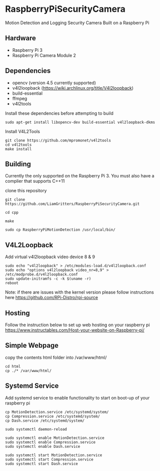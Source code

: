 # RaspberryPiSecurityCamera

Motion Detection and Logging Security Camera Built on a Raspberry Pi

## Hardware 
- Raspberry Pi 3
- Raspberry Pi Camera Module 2

## Dependencies 
- opencv (version 4.5 currently supported)
- v4l2loopback (https://wiki.archlinux.org/title/V4l2loopback)
- build-essential
- ffmpeg
- v4l2tools

Install these dependencies before attempting to build 
```
sudo apt-get install libopencv-dev build-essential v4l2loopback-dkms
```

Install V4L2Tools
```
git clone https://github.com/mpromonet/v4l2tools
cd v4l2tools
make install
```


## Building 
Currently the only supported on the Raspberry Pi 3. You must also have a complier that supports C++11

clone this repository
```
git clone https://github.com/LiamGritters/RaspberryPiSecurityCamera.git

cd cpp

make

sudo cp RaspberryPiMotionDetection /usr/local/bin/
```

## V4L2Loopback

Add virtual v4l2loopback video device 8 & 9
```
sudo echo "v4l2loopback" > /etc/modules-load.d/v4l2loopback.conf 
sudo echo "options v4l2loopback video_nr=8,9" > /etc/modprobe.d/v4l2loopback.conf
sudo update-initramfs -c -k $(uname -r)
reboot
```

Note: if there are issues with the kernel version please follow instructions here https://github.com/RPi-Distro/rpi-source

## Hosting 

Follow the instruction below to set up web hosting on your raspberry pi
https://www.instructables.com/Host-your-website-on-Raspberry-pi/

## Simple Webpage

copy the contents html folder into /var/www/html/ 
```
cd html
cp ./* /var/www/html/
```

## Systemd Service

Add systemd service to enable functionality to start on boot-up of your raspberry pi
```
cp MotionDetection.service /etc/systemd/system/
cp Compression.service /etc/systemd/system/
cp Dash.service /etc/systemd/system/

sudo systemctl daemon-reload

sudo systemctl enable MotionDetection.service
sudo systemctl enable Compression.service
sudo systemctl enable Dash.service

sudo systemctl start MotionDetection.service
sudo systemctl start Compression.service
sudo systemctl start Dash.service

```

